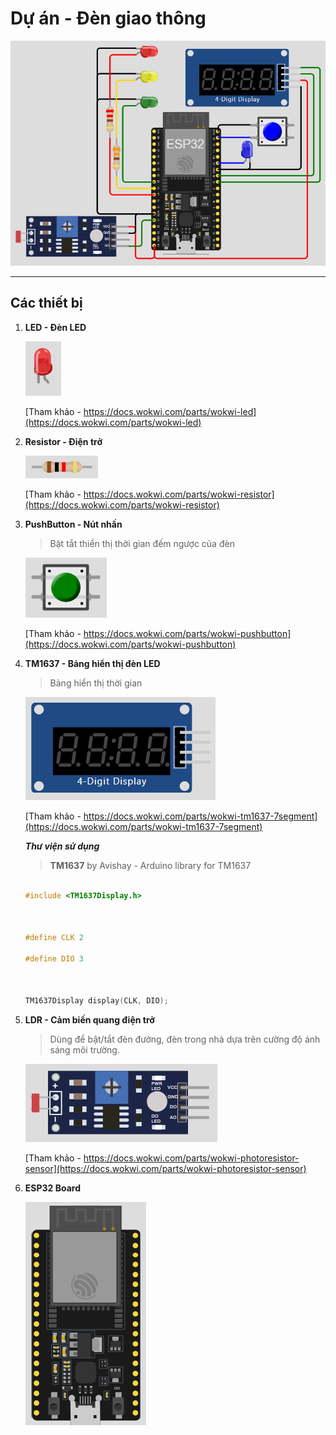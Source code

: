 
# Dự án - Đèn giao thông

![](https://raw.githubusercontent.com/vvdung/storage/refs/heads/main/IOT/esp32_trafic.png)

---

## Các thiết bị

  

1.  **LED - Đèn LED**

	![](https://raw.githubusercontent.com/vvdung/storage/refs/heads/main/IOT/LED.png)

	[Tham khảo - https://docs.wokwi.com/parts/wokwi-led](https://docs.wokwi.com/parts/wokwi-led)
	

2.  **Resistor - Điện trở**

	![](https://raw.githubusercontent.com/vvdung/storage/refs/heads/main/IOT/Resistor.png)

	[Tham khảo - https://docs.wokwi.com/parts/wokwi-resistor](https://docs.wokwi.com/parts/wokwi-resistor)

3.  **PushButton - Nút nhấn**

	> Bật tắt thiển thị thời gian đếm ngược của đèn

	![](https://raw.githubusercontent.com/vvdung/storage/refs/heads/main/IOT/PushButton.png)

	[Tham khảo - https://docs.wokwi.com/parts/wokwi-pushbutton](https://docs.wokwi.com/parts/wokwi-pushbutton)

4.  **TM1637 - Bảng hiển thị đèn LED**

	> Bảng hiển thị thời gian

	![](https://raw.githubusercontent.com/vvdung/storage/refs/heads/main/IOT/TM1637.png)

	[Tham khảo - https://docs.wokwi.com/parts/wokwi-tm1637-7segment](https://docs.wokwi.com/parts/wokwi-tm1637-7segment)

	***Thư viện sử dụng***

	> **TM1637** by Avishay - Arduino library for TM1637

	```cpp

	#include <TM1637Display.h>

	  

	#define CLK 2

	#define DIO 3

	  

	TM1637Display display(CLK, DIO);

	```

5.  **LDR - Cảm biến quang điện trở**

	> Dùng để bật/tắt đèn đường, đèn trong nhà dựa trên cường độ ánh sáng môi trường.

	![](https://raw.githubusercontent.com/vvdung/storage/refs/heads/main/IOT/LDR.png)

	[Tham khảo - https://docs.wokwi.com/parts/wokwi-photoresistor-sensor](https://docs.wokwi.com/parts/wokwi-photoresistor-sensor)

6.  **ESP32 Board**

	![](https://raw.githubusercontent.com/vvdung/storage/refs/heads/main/IOT/esp32_board.png)
